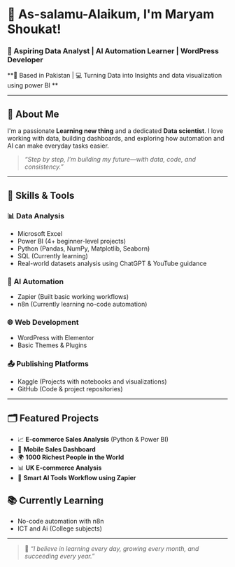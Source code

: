 # 👋 As-salamu-Alaikum, I'm **Maryam Shoukat**!  

### 🎯 Aspiring Data Analyst | AI Automation Learner | WordPress Developer  
**📍 Based in Pakistan | 💻 Turning Data into Insights and data visualization using power BI **

---

## 🌟 About Me

I'm a passionate **Learning new thing** and a dedicated **Data scientist**. I love working with data, building dashboards, and exploring how automation and AI can make everyday tasks easier.

> *“Step by step, I’m building my future—with data, code, and consistency.”*

---

## 🧠 Skills & Tools

### 📊 **Data Analysis**
- Microsoft Excel  
- Power BI (4+ beginner-level projects)
- Python (Pandas, NumPy, Matplotlib, Seaborn)
- SQL (Currently learning)
- Real-world datasets analysis using ChatGPT & YouTube guidance

### 🤖 **AI Automation**
- Zapier (Built basic working workflows)
- n8n (Currently learning no-code automation)

### 🌐 **Web Development**
- WordPress with Elementor  
- Basic Themes & Plugins

### 📤 **Publishing Platforms**
- Kaggle (Projects with notebooks and visualizations)
- GitHub (Code & project repositories)

---

## 🗂 Featured Projects

- 📈 **E-commerce Sales Analysis** (Python & Power BI)  
- 📱 **Mobile Sales Dashboard**  
- 🌍 **1000 Richest People in the World**  
- 📊 **UK E-commerce Analysis**  
- 🧠 **Smart AI Tools Workflow using Zapier**


## 📚 Currently Learning
  
- No-code automation with n8n  
- ICT and Ai (College subjects)

---


> 🌱 *“I believe in learning every day, growing every month, and succeeding every year.”*
